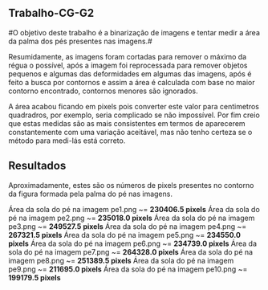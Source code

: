 ## Trabalho-CG-G2
#O objetivo deste trabalho é a binarização de imagens e tentar medir a área da palma dos pés presentes nas imagens.#

Resumidamente, as imagens foram cortadas para remover o máximo da régua o possível, após a imagem foi reprocessada para remover objetos pequenos e algumas das deformidades em algumas das imagens, após é feito a busca por contornos e assim a área é calculada com base no maior contorno encontrado, contornos menores são ignorados. 

A área acabou ficando em pixels pois converter este valor para centimetros quadradros, por exemplo, seria complicado se não impossível. Por fim creio que estas medidas são as mais consistentes em termos de aparecerem constantemente com uma variação aceitável, mas não tenho certeza se o método para medi-lás está correto.
## Resultados
Aproximadamente, estes são os números de pixels presentes no contorno da figura formada pela palma do pé nas imagens.

Área da sola do pé na imagem pe1.png ~= **230406.5 pixels**
Área da sola do pé na imagem pe2.png ~= **235018.0 pixels**
Área da sola do pé na imagem pe3.png ~= **249527.5 pixels**
Área da sola do pé na imagem pe4.png ~= **267321.5 pixels**
Área da sola do pé na imagem pe5.png ~= **234550.0 pixels**
Área da sola do pé na imagem pe6.png ~= **234739.0 pixels**
Área da sola do pé na imagem pe7.png ~= **264328.0 pixels**
Área da sola do pé na imagem pe8.png ~= **251389.5 pixels**
Área da sola do pé na imagem pe9.png ~= **211695.0 pixels**
Área da sola do pé na imagem pe10.png ~= **199179.5 pixels**
